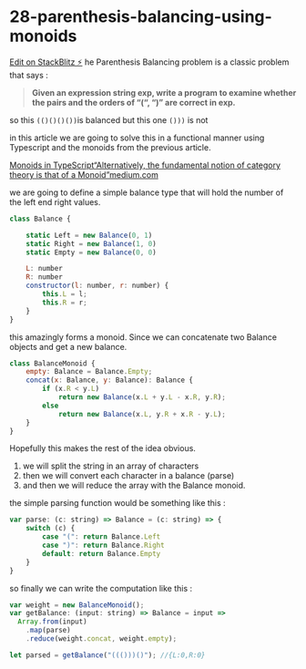 # 28-parenthesis-balancing-using-monoids

[Edit on StackBlitz ⚡️](https://stackblitz.com/edit/28-parenthesis-balancing-using-monoids)
he Parenthesis Balancing problem is a classic problem that says :

> 

> **Given an expression string exp, write a program to examine whether the pairs and the orders of “(“, “)” are correct in exp.**

so this `(()()()())`is balanced but this one `()))` is not

in this article we are going to solve this in a functional manner using Typescript and the monoids from the previous article.

[Monoids in TypeScript“Alternatively, the fundamental notion of category theory is that of a Monoid”medium.com](https://medium.com/@dimpapadim3/monoids-in-typescript-59a9c1510993)

we are going to define a simple balance type that will hold the number of the left end right values.

```javascript
class Balance {

    static Left = new Balance(0, 1)
    static Right = new Balance(1, 0)
    static Empty = new Balance(0, 0)

    L: number
    R: number
    constructor(l: number, r: number) {
        this.L = l;
        this.R = r;
    }
}

```

this amazingly forms a monoid. Since we can concatenate two Balance objects and get a new balance.



```javascript
class BalanceMonoid {
    empty: Balance = Balance.Empty;
    concat(x: Balance, y: Balance): Balance {
        if (x.R < y.L)
            return new Balance(x.L + y.L - x.R, y.R);
        else
            return new Balance(x.L, y.R + x.R - y.L);
    }
}


```



Hopefully this makes the rest of the idea obvious.

1. we will split the string in an array of characters
2. then we will convert each character in a balance (parse)
3. and then we will reduce the array with the Balance monoid.

the simple parsing function would be something like this :



```javascript
var parse: (c: string) => Balance = (c: string) => {
    switch (c) {
        case "(": return Balance.Left
        case ")": return Balance.Right
        default: return Balance.Empty
    }
}


```



so finally we can write the computation like this :



```javascript
var weight = new BalanceMonoid();
var getBalance: (input: string) => Balance = input =>
  Array.from(input)
    .map(parse)
    .reduce(weight.concat, weight.empty);

let parsed = getBalance("((()))()"); //{L:0,R:0}


```


